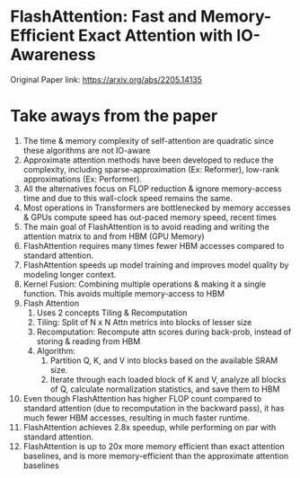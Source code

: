 # FlashAttention: Fast and Memory-Efficient Exact Attention with IO-Awareness

Original Paper link: https://arxiv.org/abs/2205.14135

# Take aways from the paper
1. The time & memory complexity of self-attention are quadratic since these algorithms are not IO-aware
2. Approximate attention methods have been developed to reduce the complexity, including sparse-approximation (Ex: Reformer), low-rank approximations (Ex: Performer). 
3. All the alternatives focus on FLOP reduction & ignore memory-access time and due to this wall-clock speed remains the same.
4. Most operations in Transformers are bottlenecked by memory accesses & GPUs compute speed has out-paced memory speed, recent times
5. The main goal of FlashAttention is to avoid reading and writing the attention matrix to and from HBM (GPU Memory)
6. FlashAttention requires many times fewer HBM accesses compared to standard attention.
7. FlashAttention speeds up model training and improves model quality by modeling longer context.
8. Kernel Fusion: Combining multiple operations & making it a single function. This avoids multiple memory-access to HBM
9. Flash Attention
    1. Uses 2 concepts Tiling & Recomputation
    2. Tiling: Split of N x N Attn metrics into blocks of lesser size
    3. Recomputation: Recompute attn scores during back-prob, instead of storing & reading from HBM
    4. Algorithm:
        1. Partition Q, K, and V into blocks based on the available SRAM size.
        2. Iterate through each loaded block of K and V, analyze all blocks of Q, calculate normalization statistics, and save them to HBM
10. Even though FlashAttention has higher FLOP count compared to standard attention (due to recomputation in the backward pass), it has much fewer HBM accesses, resulting in much faster runtime.
11. FlashAttention achieves 2.8x speedup, while performing on par with standard attention.
12. FlashAttention is up to 20x more memory efficient than exact attention baselines, and is more memory-efficient than the approximate attention baselines

